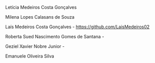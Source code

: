 Letícia Medeiros Costa Gonçalves

Milena Lopes Calasans de Souza

Laís Medeiros Costa Gonçalves - https://github.com/LaisMedeiros02

Roberta Sued Nascimento Gomes de Santana - 

Geziel Xavier Nobre Junior - 

Emanuele Oliveira Silva
